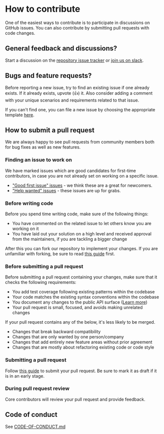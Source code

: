 # How to contribute

One of the easiest ways to contribute is to participate in discussions on GitHub issues. You can also contribute by submitting pull requests with code changes.

## General feedback and discussions?

Start a discussion on the [repository issue tracker](https://github.com/ChilliCream/hotchocolate/issues) or [join us on slack](http://slack.chillicream.com/).

## Bugs and feature requests?

Before reporting a new issue, try to find an existing issue if one already exists. If it already exists, upvote (👍) it. Also consider adding a comment with your unique scenarios and requirements related to that issue.

If you can't find one, you can file a new issue by choosing the appropriate template [here](https://github.com/ChilliCream/hotchocolate/issues/new/choose).

## How to submit a pull request

We are always happy to see pull requests from community members both for bug fixes as well as new features.

### Finding an issue to work on

We have marked issues which are good candidates for first-time contributors, in case you are not already set on working on a specific issue.

- ["Good first issue" issues](https://github.com/ChilliCream/hotchocolate/labels/%F0%9F%99%8B%20good%20first%20issue) - we think these are a great for newcomers.
- ["Help wanted" issues](https://github.com/ChilliCream/hotchocolate/labels/%F0%9F%99%8B%20help%20wanted) - these issues are up for grabs.

### Before writing code

Before you spend time writing code, make sure of the following things:

- You have commented on the related issue to let others know you are working on it
- You have laid out your solution on a high level and received approval from the maintainers, if you are tackling a bigger change

After this you can fork our repository to implement your changes. If you are unfamiliar with forking, be sure to read [this guide](https://guides.github.com/activities/forking/) first.

### Before submitting a pull request

Before submitting a pull request containing your changes, make sure that it checks the following requirements:

- You add test coverage following existing patterns within the codebase
- Your code matches the existing syntax conventions within the codebase
- You document any changes to the public API surface ([Learn more](./API-Baselines.md))
- Your pull request is small, focused, and avoids making unrelated changes

If your pull request contains any of the below, it's less likely to be merged.

- Changes that break backward compatibility
- Changes that are only wanted by one person/company
- Changes that add entirely new feature areas without prior agreement
- Changes that are mostly about refactoring existing code or code style

### Submitting a pull request

Follow [this guide](https://docs.github.com/en/github/collaborating-with-issues-and-pull-requests/creating-a-pull-request-from-a-fork) to submit your pull request. Be sure to mark it as draft if it is in an early stage.

### During pull request review

Core contributors will review your pull request and provide feedback.

## Code of conduct

See [CODE-OF-CONDUCT.md](./CODE-OF-CONDUCT.md)
